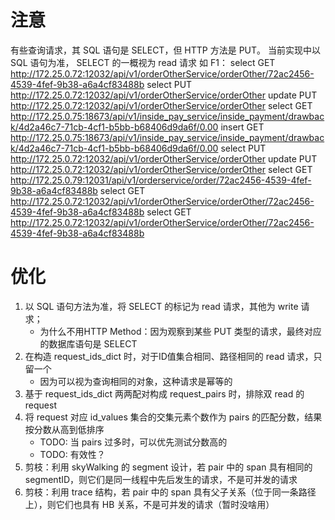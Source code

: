 # 注意
有些查询请求，其 SQL 语句是 SELECT，但 HTTP 方法是 PUT。
当前实现中以 SQL 语句为准， SELECT 的一概视为 read 请求
如 F1：
select GET http://172.25.0.72:12032/api/v1/orderOtherService/orderOther/72ac2456-4539-4fef-9b38-a6a4cf83488b
select PUT http://172.25.0.72:12032/api/v1/orderOtherService/orderOther
update PUT http://172.25.0.72:12032/api/v1/orderOtherService/orderOther
select GET http://172.25.0.75:18673/api/v1/inside_pay_service/inside_payment/drawback/4d2a46c7-71cb-4cf1-b5bb-b68406d9da6f/0.00
insert GET http://172.25.0.75:18673/api/v1/inside_pay_service/inside_payment/drawback/4d2a46c7-71cb-4cf1-b5bb-b68406d9da6f/0.00
select PUT http://172.25.0.72:12032/api/v1/orderOtherService/orderOther
update PUT http://172.25.0.72:12032/api/v1/orderOtherService/orderOther
select GET http://172.25.0.79:12031/api/v1/orderservice/order/72ac2456-4539-4fef-9b38-a6a4cf83488b
select GET http://172.25.0.72:12032/api/v1/orderOtherService/orderOther/72ac2456-4539-4fef-9b38-a6a4cf83488b
select GET http://172.25.0.72:12032/api/v1/orderOtherService/orderOther/72ac2456-4539-4fef-9b38-a6a4cf83488b

# 优化
1. 以 SQL 语句方法为准，将 SELECT 的标记为 read 请求，其他为 write 请求；
    - 为什么不用HTTP Method：因为观察到某些 PUT 类型的请求，最终对应的数据库语句是 SELECT
2. 在构造 request_ids_dict 时，对于ID值集合相同、路径相同的 read 请求，只留一个
    - 因为可以视为查询相同的对象，这种请求是幂等的
3. 基于 request_ids_dict 两两配对构成 request_pairs 时，排除双 read 的 request
4. 将 request 对应 id_values 集合的交集元素个数作为 pairs 的匹配分数，结果按分数从高到低排序
    - TODO: 当 pairs 过多时，可以优先测试分数高的
    - TODO: 有效性？
5. 剪枝：利用 skyWalking 的 segment 设计，若 pair 中的 span 具有相同的 segmentID，则它们是同一线程中先后发生的请求，不是可并发的请求
6. 剪枝：利用 trace 结构，若 pair 中的 span 具有父子关系（位于同一条路径上），则它们也具有 HB 关系，不是可并发的请求（暂时没啥用）
